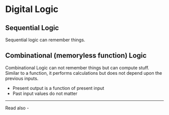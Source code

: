# Digital Logic


## Sequential Logic
Sequential logic can remember things.

## Combinational (memoryless function) Logic
Combinational Logic can not remember things but can compute stuff. Similar to a function, it performs calculations but does not depend upon the previous inputs.

- Present output is a function of present input
- Past input values do not matter



---
Read also - 